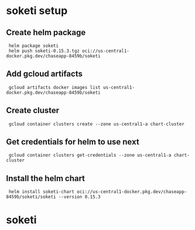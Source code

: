 # soketi setup

## Create helm package
```
 helm package soketi
 helm push soketi-0.15.3.tgz oci://us-central1-docker.pkg.dev/chaseapp-8459b/soketi
```

## Add gcloud artifacts

```
 gcloud artifacts docker images list us-central1-docker.pkg.dev/chaseapp-8459b/soketi
```

## Create cluster
```
 gcloud container clusters create --zone us-central1-a chart-cluster
```
## Get credentials for helm to use next
```
 gcloud container clusters get-credentials --zone us-central1-a chart-cluster
```

## Install the helm chart
```
 helm install soketi-chart oci://us-central1-docker.pkg.dev/chaseapp-8459b/soketi/soketi --version 0.15.3
```
# soketi
